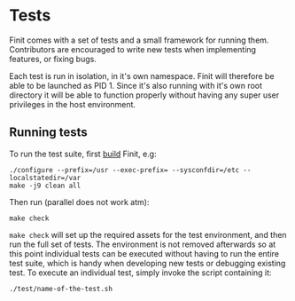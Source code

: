 Tests
=====

Finit comes with a set of tests and a small framework for running them.
Contributors are encouraged to write new tests when implementing features, or
fixing bugs.

Each test is run in isolation, in it's own namespace. Finit will therefore
be able to be launched as PID 1. Since it's also running with it's own root
directory it will be able to function properly without having any super user
privileges in the host environment.


Running tests
-------------

To run the test suite, first [build](../doc/build.md) Finit, e.g:

    ./configure --prefix=/usr --exec-prefix= --sysconfdir=/etc --localstatedir=/var
	make -j9 clean all

Then run (parallel does not work atm):

    make check

`make check` will set up the required assets for the test environment, and then
run the full set of tests. The environment is not removed afterwards so at
this point individual tests can be executed without having to run the entire
test suite, which is handy when developing new tests or debugging existing
test. To execute an individual test, simply invoke the script containing it:

    ./test/name-of-the-test.sh

